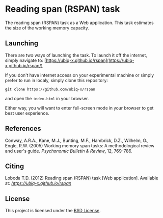# Reading span (RSPAN) task
The reading span (RSPAN) task as a Web application.  This task estimates the size of the working memory capacity.


## Launching
There are two ways of launching the task.  To launch it off the internet, simply navigate to:
[https://ubiq-x.github.io/rspan](https://ubiq-x.github.io/rspan/)

If you don't have internet access on your experimental machine or simply prefer to run in localy, simply clone this repository:
```
git clone https://github.com/ubiq-x/rspan
```
and open the ```index.html``` in your browser.

Either way, you will want to enter full-screen mode in your browser to get best user experience.


## References
Conway, A.R.A., Kane, M.J., Bunting, M.F., Hambrick, D.Z., Wilhelm, O., Engle, R.W. (2005) Working memory span tasks: A methodological review and user's guide. _Psychonomic Bulletin & Review_, 12, 769-786.


## Citing
Loboda T.D. (2012) Reading span (RSPAN) task [Web application].  Available at: _https://ubiq-x.github.io/rspan_


## License
This project is licensed under the [BSD License](LICENSE.md).
